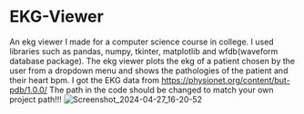 # EKG-Viewer
An ekg viewer I made for a computer science course in college. I used libraries such as pandas, numpy, tkinter, matplotlib and wfdb(waveform database package).
The ekg viewer plots the ekg of a patient chosen by the user from a dropdown menu and shows the pathologies of the patient and their heart bpm.
I got the EKG data from https://physionet.org/content/but-pdb/1.0.0/
The path in the code should be changed to match your own project path!!!
![Screenshot_2024-04-27_16-20-52](https://github.com/Spider-999/EKG-Viewer/assets/67486366/52ba9370-523b-4c62-9687-daecf2c363f7)
